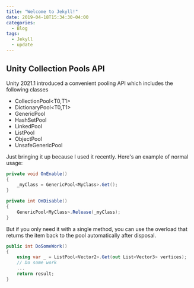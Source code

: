 ```yaml
---
title: "Welcome to Jekyll!"
date: 2019-04-18T15:34:30-04:00
categories:
  - Blog
tags:
  - Jekyll
  - update
---
```


## Unity Collection Pools API

Unity 2021.1 introduced a convenient pooling API which includes the following classes

- CollectionPool<T0,T1>
- DictionaryPool<T0,T1>
- GenericPool<T0>
- HashSetPool<T0>
- LinkedPool<T0>
- ListPool<T0>
- ObjectPool<T0>
- UnsafeGenericPool<T0>

Just bringing it up because I used it recently. Here's an example of normal usage:

```csharp
private void OnEnable()
{
    _myClass = GenericPool<MyClass>.Get();
}

private int OnDisable()
{
    GenericPool<MyClass>.Release(_myClass);
}
```

But if you only need it with a single method, you can use the overload that returns the item back to the pool automatically after disposal.

```csharp
public int DoSomeWork()
{
    using var _ = ListPool<Vector2>.Get(out List<Vector3> vertices);
    // Do some work
    ...
    return result;
}
```
